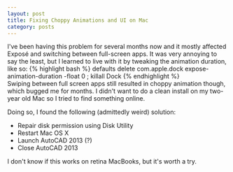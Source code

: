 ```yaml
---
layout: post
title: Fixing Choppy Animations and UI on Mac
category: posts
---
```


I've been having this problem for several months now and it mostly affected Exposé and switching between full-screen apps. It was very annoying to say the least, but I learned to live with it by tweaking the animation duration, like so:
{% highlight bash %}
defaults delete com.apple.dock expose-animation-duration -float 0 ; killall Dock
{% endhighlight %}
<br>
Swiping between full screen apps still resulted in choppy animation though, which bugged me for months. I didn't want to do a clean install on my two-year old Mac so I tried to find something online.

Doing so, I found the following (admittedly weird) solution:

- Repair disk permission using Disk Utility
- Restart Mac OS X
- Launch AutoCAD 2013 (?)
- Close AutoCAD 2013

I don't know if this works on retina MacBooks, but it's worth a try.

